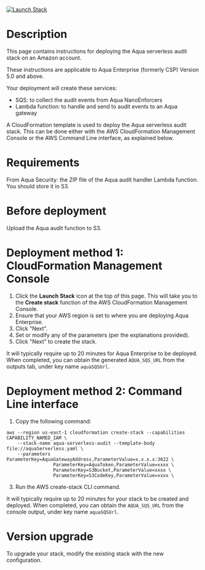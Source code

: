 [![Launch Stack](https://s3.amazonaws.com/cloudformation-examples/cloudformation-launch-stack.png)](https://console.aws.amazon.com/cloudformation/home?#/stacks/new?stackName=aqua-serverless&templateURL=https://s3.amazonaws.com/aqua-security-public/6.2/aquaServerless.yaml)

# Description

This page contains instructions for deploying the Aqua serverless audit stack on an Amazon account.

These instructions are applicable to Aqua Enterprise (formerly CSP) Version 5.0 and above.

Your deployment will create these services:
 - SQS: to collect the audit events from Aqua NanoEnforcers
 - Lambda function: to handle and send to audit events to an Aqua gateway

A CloudFormation template is used to deploy the Aqua serverless audit stack. This can be done either with the AWS CloudFormation Management Console or the AWS Command Line interface, as explained below.

# Requirements

From Aqua Security: the ZIP file of the Aqua audit handler Lambda function. You should store it in S3.

# Before deployment

Upload the Aqua audit function to S3.

# Deployment method 1: CloudFormation Management Console

 1. Click the <b>Launch Stack</b> icon at the top of this page. This will take you to the <b>Create stack</b> function of the AWS CloudFormation Management Console.
 2. Ensure that your AWS region is set to where you are deploying Aqua Enterprise.
 3. Click "Next".
 4. Set or modify any of the parameters (per the explanations provided).
 5. Click "Next" to create the stack.

It will typically require up to 20 minutes for Aqua Enterprise to be deployed.
When completed, you can obtain the generated `AQUA_SQS_URL` from the outputs tab, under key name `aquaSQSUrl`.

# Deployment method 2: Command Line interface

1. Copy the following command:
```
aws --region us-east-1 cloudformation create-stack --capabilities CAPABILITY_NAMED_IAM \
    --stack-name aqua-serverless-audit --template-body file://aquaServerless.yaml \
    --parameters ParameterKey=AquaGatewayAddress,ParameterValue=x.x.x.x:3622 \
                 ParameterKey=AquaToken,ParameterValue=xxxx \
                 ParameterKey=S3Bucket,ParameterValue=xxxx \ 
                 ParameterKey=S3CodeKey,ParameterValue=xxxx \
```
3. Run the AWS create-stack CLI command.

It will typically require up to 20 minutes for your stack to be created and deployed.
When completed, you can obtain the `AQUA_SQS_URL` from the console output, under key name `aquaSQSUrl`.

# Version upgrade

To upgrade your stack, modify the existing stack with the new configuration.